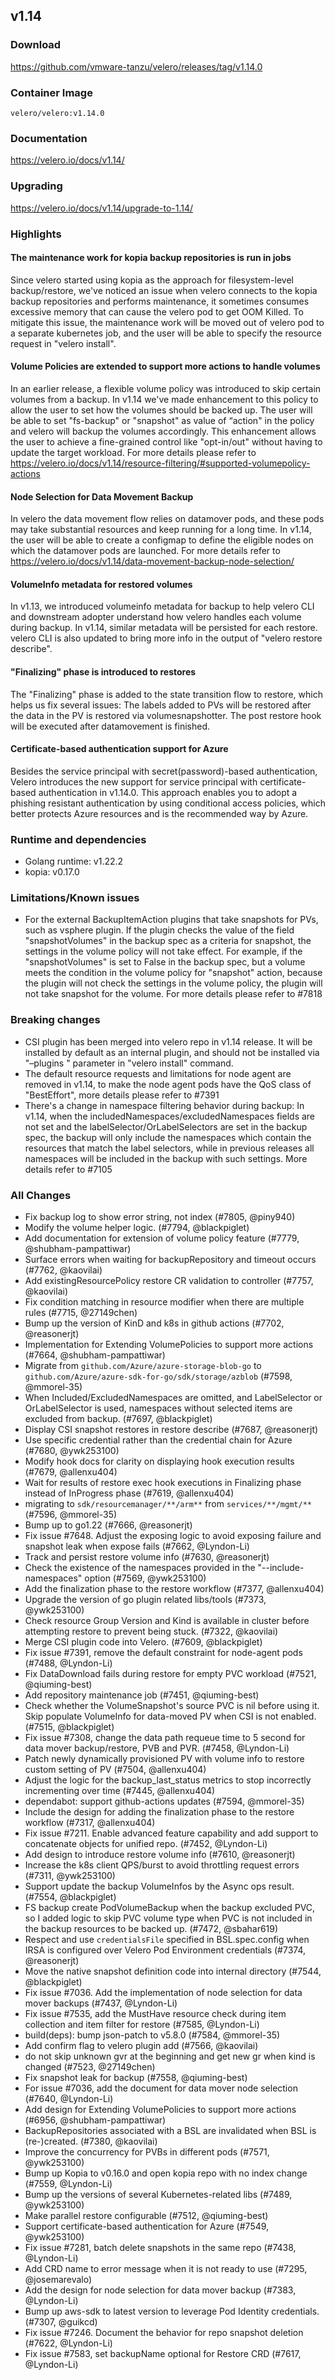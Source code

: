 ## v1.14

### Download
https://github.com/vmware-tanzu/velero/releases/tag/v1.14.0

### Container Image
`velero/velero:v1.14.0`

### Documentation
https://velero.io/docs/v1.14/

### Upgrading
https://velero.io/docs/v1.14/upgrade-to-1.14/

### Highlights

#### The maintenance work for kopia backup repositories is run in jobs
Since velero started using kopia as the approach for filesystem-level backup/restore, we've noticed an issue when velero connects to the kopia backup repositories and performs maintenance, it sometimes consumes excessive memory that can cause the velero pod to get OOM Killed.  To mitigate this issue, the maintenance work will be moved out of velero pod to a separate kubernetes job, and the user will be able to specify the resource request in "velero install".
#### Volume Policies are extended to support more actions to handle volumes
In an earlier release, a flexible volume policy was introduced to skip certain volumes from a backup.  In v1.14 we've made enhancement to this policy to allow the user to set how the volumes should be backed up.  The user will be able to set "fs-backup" or "snapshot" as value of “action" in the policy and velero will backup the volumes accordingly.  This enhancement allows the user to achieve a fine-grained control like "opt-in/out" without having to update the target workload.  For more details please refer to https://velero.io/docs/v1.14/resource-filtering/#supported-volumepolicy-actions
#### Node Selection for Data Movement Backup
In velero the data movement flow relies on datamover pods, and these pods may take substantial resources and keep running for a long time.  In v1.14, the user will be able to create a configmap to define the eligible nodes on which the datamover pods are launched.  For more details refer to https://velero.io/docs/v1.14/data-movement-backup-node-selection/ 
#### VolumeInfo metadata for restored volumes
In v1.13, we introduced volumeinfo metadata for backup to help velero CLI and downstream adopter understand how velero handles each volume during backup.  In v1.14, similar metadata will be persisted for each restore. velero CLI is also updated to bring more info in the output of "velero restore describe".
#### "Finalizing" phase is introduced to restores
The "Finalizing" phase is added to the state transition flow to restore, which helps us fix several issues: The labels added to PVs will be restored after the data in the PV is restored via volumesnapshotter.  The post restore hook will be executed after datamovement is finished.
#### Certificate-based authentication support for Azure
Besides the service principal with secret(password)-based authentication, Velero introduces the new support for service principal with certificate-based authentication in v1.14.0. This approach enables you to adopt a phishing resistant authentication by using conditional access policies, which better protects Azure resources and is the recommended way by Azure.

### Runtime and dependencies
* Golang runtime: v1.22.2
* kopia: v0.17.0

### Limitations/Known issues
* For the external BackupItemAction plugins that take snapshots for PVs, such as vsphere plugin.  If the plugin checks the value of the field "snapshotVolumes" in the backup spec as a criteria for snapshot, the settings in the volume policy will not take effect.  For example, if the "snapshotVolumes" is set to False in the backup spec, but a volume meets the condition in the volume policy for "snapshot" action, because the plugin will not check the settings in the volume policy, the plugin will not take snapshot for the volume.  For more details please refer to #7818

### Breaking changes
* CSI plugin has been merged into velero repo in v1.14 release.  It will be installed by default as an internal plugin, and should not be installed via "–plugins " parameter in "velero install" command.
* The default resource requests and limitations for node agent are removed in v1.14, to make the node agent pods have the QoS class of "BestEffort", more details please refer to #7391
* There's a change in namespace filtering behavior during backup:  In v1.14, when the includedNamespaces/excludedNamespaces fields are not set and the labelSelector/OrLabelSelectors are set in the backup spec, the backup will only include the namespaces which contain the resources that match the label selectors, while in previous releases all namespaces will be included in the backup with such settings.  More details refer to #7105

### All Changes
* Fix backup log to show error string, not index (#7805, @piny940)
* Modify the volume helper logic. (#7794, @blackpiglet)
* Add documentation for extension of volume policy feature (#7779, @shubham-pampattiwar)
* Surface errors when waiting for backupRepository and timeout occurs (#7762, @kaovilai)
* Add existingResourcePolicy restore CR validation to controller (#7757, @kaovilai)
* Fix condition matching in resource modifier when there are multiple rules (#7715, @27149chen)
* Bump up the version of KinD and k8s in github actions (#7702, @reasonerjt)
* Implementation for Extending VolumePolicies to support more actions (#7664, @shubham-pampattiwar)
* Migrate from `github.com/Azure/azure-storage-blob-go` to `github.com/Azure/azure-sdk-for-go/sdk/storage/azblob` (#7598, @mmorel-35)
* When Included/ExcludedNamespaces are omitted, and LabelSelector or OrLabelSelector is used, namespaces without selected items are excluded from backup. (#7697, @blackpiglet)
* Display CSI snapshot restores in restore describe (#7687, @reasonerjt)
* Use specific credential rather than the credential chain for Azure (#7680, @ywk253100)
* Modify hook docs for clarity on displaying hook execution results (#7679, @allenxu404)
* Wait for results of restore exec hook executions in Finalizing phase instead of InProgress phase (#7619, @allenxu404)
* migrating to `sdk/resourcemanager/**/arm**` from `services/**/mgmt/**` (#7596, @mmorel-35)
* Bump up to go1.22 (#7666, @reasonerjt)
* Fix issue #7648. Adjust the exposing logic to avoid exposing failure and snapshot leak when expose fails (#7662, @Lyndon-Li)
* Track and persist restore volume info (#7630, @reasonerjt)
* Check the existence of the namespaces provided in the "--include-namespaces" option (#7569, @ywk253100)
* Add the finalization phase to the restore workflow (#7377, @allenxu404)
* Upgrade the version of go plugin related libs/tools (#7373, @ywk253100)
* Check resource Group Version and Kind is available in cluster before attempting restore to prevent being stuck. (#7322, @kaovilai)
* Merge CSI plugin code into Velero. (#7609, @blackpiglet)
* Fix issue #7391, remove the default constraint for node-agent pods (#7488, @Lyndon-Li)
* Fix DataDownload fails during restore for empty PVC workload (#7521, @qiuming-best)
* Add repository maintenance job (#7451, @qiuming-best)
* Check whether the VolumeSnapshot's source PVC is nil before using it.
  Skip populate VolumeInfo for data-moved PV when CSI is not enabled. (#7515, @blackpiglet)
* Fix issue #7308, change the data path requeue time to 5 second for data mover backup/restore, PVB and PVR. (#7458, @Lyndon-Li)
*  Patch newly dynamically provisioned PV with volume info to restore custom setting of PV (#7504, @allenxu404)
* Adjust the logic for the backup_last_status metrics to stop incorrectly incrementing over time (#7445, @allenxu404)
* dependabot: support github-actions updates (#7594, @mmorel-35)
* Include the design for adding the finalization phase to the restore workflow (#7317, @allenxu404)
* Fix issue #7211. Enable advanced feature capability and add support to concatenate objects for unified repo. (#7452, @Lyndon-Li)
* Add design to introduce restore volume info (#7610, @reasonerjt)
* Increase the k8s client QPS/burst to avoid throttling request errors (#7311, @ywk253100)
* Support update the backup VolumeInfos by the Async ops result. (#7554, @blackpiglet)
* FS backup create PodVolumeBackup when the backup excluded PVC,
  so I added logic to skip PVC volume type when PVC is not included in the backup resources to be backed up. (#7472, @sbahar619)
* Respect and use `credentialsFile` specified in BSL.spec.config when IRSA is configured over Velero Pod Environment credentials (#7374, @reasonerjt)
* Move the native snapshot definition code into internal directory (#7544, @blackpiglet)
* Fix issue #7036. Add the implementation of node selection for data mover backups (#7437, @Lyndon-Li)
* Fix issue #7535, add the MustHave resource check during item collection and item filter for restore (#7585, @Lyndon-Li)
* build(deps): bump json-patch to v5.8.0 (#7584, @mmorel-35)
* Add confirm flag to velero plugin add (#7566, @kaovilai)
* do not skip unknown gvr at the beginning and get new gr when kind is changed (#7523, @27149chen)
* Fix snapshot leak for backup (#7558, @qiuming-best)
* For issue #7036, add the document for data mover node selection (#7640, @Lyndon-Li)
* Add design for Extending VolumePolicies to support more actions (#6956, @shubham-pampattiwar)
* BackupRepositories associated with a BSL are invalidated when BSL is (re-)created. (#7380, @kaovilai)
* Improve the concurrency for PVBs in different pods  (#7571, @ywk253100)
* Bump up Kopia to v0.16.0 and open kopia repo with no index change (#7559, @Lyndon-Li)
* Bump up the versions of several Kubernetes-related libs (#7489, @ywk253100)
* Make parallel restore configurable (#7512, @qiuming-best)
* Support certificate-based authentication for Azure (#7549, @ywk253100)
* Fix issue #7281, batch delete snapshots in the same repo (#7438, @Lyndon-Li)
* Add CRD name to error message when it is not ready to use (#7295, @josemarevalo)
* Add the design for node selection for data mover backup (#7383, @Lyndon-Li)
* Bump up aws-sdk to latest version to leverage Pod Identity credentials. (#7307, @guikcd)
* Fix issue #7246. Document the behavior for repo snapshot deletion (#7622, @Lyndon-Li)
* Fix issue #7583, set backupName optional for Restore CRD (#7617, @Lyndon-Li)

